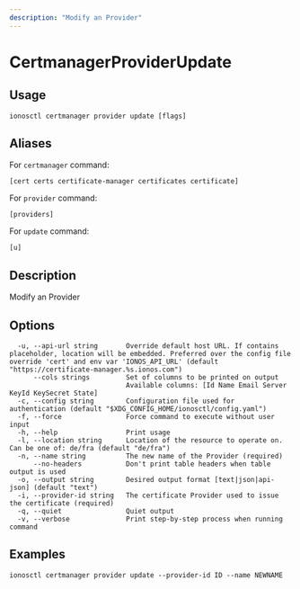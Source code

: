 ```yaml
---
description: "Modify an Provider"
---
```


# CertmanagerProviderUpdate

## Usage

```text
ionosctl certmanager provider update [flags]
```

## Aliases

For `certmanager` command:

```text
[cert certs certificate-manager certificates certificate]
```

For `provider` command:

```text
[providers]
```

For `update` command:

```text
[u]
```

## Description

Modify an Provider

## Options

```text
  -u, --api-url string       Override default host URL. If contains placeholder, location will be embedded. Preferred over the config file override 'cert' and env var 'IONOS_API_URL' (default "https://certificate-manager.%s.ionos.com")
      --cols strings         Set of columns to be printed on output 
                             Available columns: [Id Name Email Server KeyId KeySecret State]
  -c, --config string        Configuration file used for authentication (default "$XDG_CONFIG_HOME/ionosctl/config.yaml")
  -f, --force                Force command to execute without user input
  -h, --help                 Print usage
  -l, --location string      Location of the resource to operate on. Can be one of: de/fra (default "de/fra")
  -n, --name string          The new name of the Provider (required)
      --no-headers           Don't print table headers when table output is used
  -o, --output string        Desired output format [text|json|api-json] (default "text")
  -i, --provider-id string   The certificate Provider used to issue the certificate (required)
  -q, --quiet                Quiet output
  -v, --verbose              Print step-by-step process when running command
```

## Examples

```text
ionosctl certmanager provider update --provider-id ID --name NEWNAME
```

